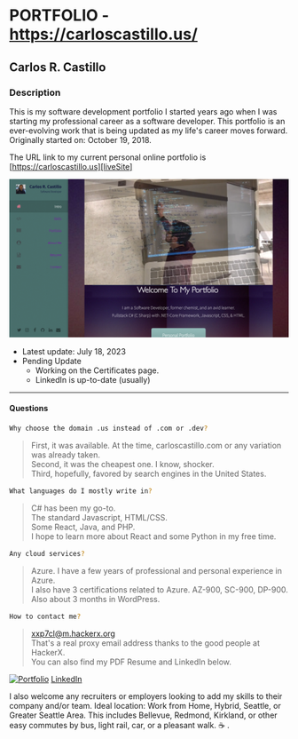 # PORTFOLIO - https://carloscastillo.us/
## Carlos R. Castillo
### Description

This is my software development portfolio I started years ago when I was starting my professional career as a software developer.  This portfolio is an ever-evolving work that is being updated as my life's career moves forward.  Originally started on: October 19, 2018.

The URL link to my current personal online portfolio is [https://carloscastillo.us][liveSite]

![](public/images/ScreenShotPortfolio.png?raw=true)
- Latest update: July 18, 2023
- Pending Update
    - Working on the Certificates page.
    - LinkedIn is up-to-date (usually)
---
#### Questions
```sh
Why choose the domain .us instead of .com or .dev?
```
> First, it was available.      At the time, carloscastillo.com or any variation was already taken.  
> Second, it was the cheapest one.  I know, shocker.  
> Third, hopefully, favored by search engines in the United States.

   
```sh
What languages do I mostly write in?
```
> C# has been my go-to.  
> The standard Javascript, HTML/CSS.  
> Some React, Java, and PHP.  
> I hope to learn more about React and some Python in my free time.  
```sh
Any cloud services?
```
> Azure.  I have a few years of professional  and personal experience in Azure.  
> I also have 3 certifications related to Azure.  AZ-900, SC-900, DP-900.   
> Also about 3 months in WordPress.  
```sh
How to contact me?
```
> xxp7cl@m.hackerx.org  
> That's a real proxy email address thanks to the good people at HackerX.  
> You can also find my PDF Resume and LinkedIn below.  


[![Portfolio](https://img.shields.io/badge/Resume-PDF-brightgreen.svg)](https://carlos-c-portfolio.herokuapp.com/images/Resume-Carlos-R-Castillo.pdf)
[LinkedIn](www.linkedin.com/in/carlosrcastillo)

I also welcome any recruiters or employers looking to add my skills to their company and/or team.
Ideal location:  Work from Home, Hybrid, Seattle, or Greater Seattle Area.  This includes Bellevue, Redmond, Kirkland, or other easy commutes by bus, light rail, car, or a pleasant walk.
:coffee: .


[//]: # (These are reference links used in the body of this note and get stripped out when the markdown processor does its job. There is no need to format it nicely because it shouldn't be seen. Thanks SO - http://stackoverflow.com/questions/4823468/store-comments-in-markdown-syntax)

   [liveSite]: <https://carloscastillo.us/>
   [LinkedIn]: <www.linkedin.com/in/carlosrcastillot>
   [GitHub]: <https://github.com/castillocarlosr>
